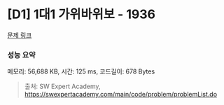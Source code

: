 # [D1] 1대1 가위바위보 - 1936 

[문제 링크](https://swexpertacademy.com/main/code/problem/problemDetail.do?contestProbId=AV5PjKXKALcDFAUq) 

### 성능 요약

메모리: 56,688 KB, 시간: 125 ms, 코드길이: 678 Bytes



> 출처: SW Expert Academy, https://swexpertacademy.com/main/code/problem/problemList.do
